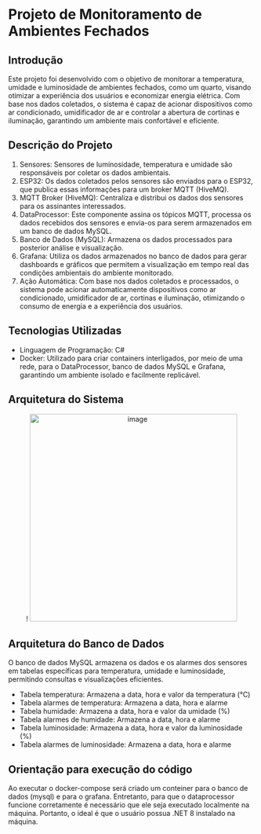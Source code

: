 # Projeto de Monitoramento de Ambientes Fechados
## Introdução
Este projeto foi desenvolvido com o objetivo de monitorar a temperatura, umidade e luminosidade de ambientes fechados, como um quarto, visando otimizar a experiência dos usuários e economizar energia elétrica. Com base nos dados coletados, o sistema é capaz de acionar dispositivos como ar condicionado, umidificador de ar e controlar a abertura de cortinas e iluminação, garantindo um ambiente mais confortável e eficiente.

## Descrição do Projeto
1. Sensores: Sensores de luminosidade, temperatura e umidade são responsáveis por coletar os dados ambientais.
2. ESP32: Os dados coletados pelos sensores são enviados para o ESP32, que publica essas informações para um broker MQTT (HiveMQ).
3. MQTT Broker (HiveMQ): Centraliza e distribui os dados dos sensores para os assinantes interessados.
4. DataProcessor: Este componente assina os tópicos MQTT, processa os dados recebidos dos sensores e envia-os para serem armazenados em um banco de dados MySQL.
5. Banco de Dados (MySQL): Armazena os dados processados para posterior análise e visualização.
6. Grafana: Utiliza os dados armazenados no banco de dados para gerar  dashboards e gráficos que permitem a visualização em tempo real das condições ambientais do ambiente monitorado.
7. Ação Automática: Com base nos dados coletados e processados, o sistema pode acionar automaticamente dispositivos como ar condicionado, umidificador de ar, cortinas e iluminação, otimizando o consumo de energia e a experiência dos usuários.

## Tecnologias Utilizadas
- Linguagem de Programação: C#
- Docker: Utilizado para criar containers interligados, por meio de uma rede, para o DataProcessor, banco de dados MySQL e Grafana, garantindo um ambiente isolado e facilmente replicável.

## Arquitetura do Sistema
<div align="center">!

<img width="423" alt="image" src="[https://github.com/user-attachments/assets/28cf5534-54f2-4af8-9e2d-2123dd1ce063](https://github.com/user-attachments/assets/49da5b9e-fed2-4359-807a-eabc639774a3)">
</div>

## Arquitetura do Banco de Dados
O banco de dados MySQL armazena os dados e os alarmes dos sensores em tabelas específicas para temperatura, umidade e luminosidade, permitindo consultas e visualizações eficientes.
- Tabela temperatura: Armazena a data, hora e valor da temperatura (°C)
- Tabela alarmes de temperatura: Armazena a data, hora e alarme
- Tabela humidade: Armazena a data, hora e valor da umidade (%)
- Tabela alarmes de humidade: Armazena a data, hora e alarme
- Tabela luminosidade: Armazena a data, hora e valor da luminosidade (%) 
- Tabela alarmes de luminosidade: Armazena a data, hora e alarme

## Orientação para execução do código
Ao executar o docker-compose será criado um conteiner para o banco de dados (mysql) e para o grafana. Entretanto, para que o dataprocessor funcione corretamente é necessário que ele seja executado localmente na máquina. Portanto, o ideal é que o usuário possua .NET 8 instalado na máquina. 
